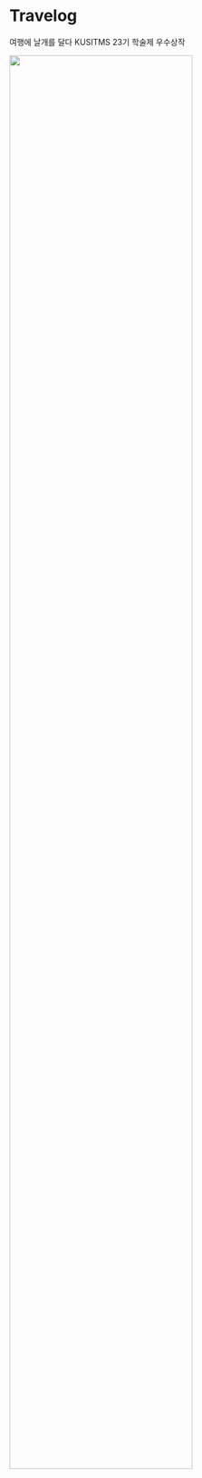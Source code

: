 # Travelog

여행에 날개를 달다
KUSITMS 23기 학술제 우수상작

<img src="https://user-images.githubusercontent.com/68985625/130225398-33339094-791b-45ea-89ad-460e73594d8d.jpg" width=80%>

